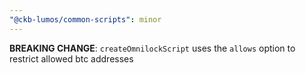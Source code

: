 ```yaml
---
"@ckb-lumos/common-scripts": minor
---
```


**BREAKING CHANGE**: `createOmnilockScript` uses the `allows` option to restrict allowed btc addresses
